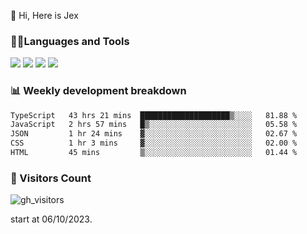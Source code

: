  👋 Hi, Here is Jex

 

### 🧑‍💻Languages and Tools

<code><a href="https://react.dev"><img src="https://api.iconify.design/logos:react.svg" /></a></code>
<code><a href="https://github.com/vuejs/core"><img src="https://api.iconify.design/logos:vue.svg" /></a></code> 
<code><a href="https://github.com/microsoft/TypeScript"><img src="https://api.iconify.design/logos:typescript-icon.svg" /></a></code>
<code><a href="https://threejs.org/"><img src="https://api.iconify.design/logos:threejs.svg" /></a></code>

### 📊 Weekly development breakdown

<!--START_SECTION:waka-->

```txt
TypeScript   43 hrs 21 mins  ████████████████████▒░░░░   81.88 %
JavaScript   2 hrs 57 mins   █▒░░░░░░░░░░░░░░░░░░░░░░░   05.58 %
JSON         1 hr 24 mins    ▓░░░░░░░░░░░░░░░░░░░░░░░░   02.67 %
CSS          1 hr 3 mins     ▓░░░░░░░░░░░░░░░░░░░░░░░░   02.00 %
HTML         45 mins         ▒░░░░░░░░░░░░░░░░░░░░░░░░   01.44 %
```

<!--END_SECTION:waka-->


### 👀 Visitors Count

![gh_visitors](https://profile-counter.glitch.me/jexlau/count.svg)

start at 06/10/2023.
